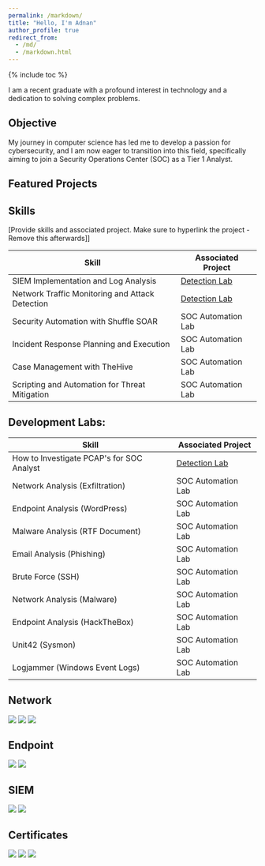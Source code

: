 ```yaml
---
permalink: /markdown/
title: "Hello, I'm Adnan"
author_profile: true
redirect_from: 
  - /md/
  - /markdown.html
---
```


{% include toc %}

I am a recent graduate with a profound interest in technology and a dedication to solving complex problems.

## Objective

My journey in computer science has led me to develop a passion for cybersecurity, and I am now eager to transition into this field, specifically aiming to join a Security Operations Center (SOC) as a Tier 1 Analyst.

## Featured Projects

## Skills
[Provide skills and associated project. Make sure to hyperlink the project - Remove this afterwards]]

| Skill                                         | Associated Project         |
|-----------------------------------------------|----------------------------|
| SIEM Implementation and Log Analysis          | <a href="https://google.com">Detection Lab</a>|
| Network Traffic Monitoring and Attack Detection | <a href="https://google.com">Detection Lab</a>|
| Security Automation with Shuffle SOAR         | SOC Automation Lab|
| Incident Response Planning and Execution      | SOC Automation Lab|
| Case Management with TheHive                  | SOC Automation Lab|
| Scripting and Automation for Threat Mitigation | SOC Automation Lab|

## Development Labs:

|   Skill                                         | Associated Project       |
|-----------------------------------------------|----------------------------|
| How to Investigate PCAP's for SOC Analyst          | <a href="https://google.com">Detection Lab</a>| 
| Network Analysis (Exfiltration) | SOC Automation Lab
| Endpoint Analysis (WordPress)         | SOC Automation Lab
| Malware Analysis (RTF Document)      | SOC Automation Lab
| Email Analysis (Phishing)                  | SOC Automation Lab
| Brute Force (SSH) | SOC Automation Lab | 
| Network Analysis (Malware) | SOC Automation Lab
| Endpoint Analysis (HackTheBox) | SOC Automation Lab
| Unit42 (Sysmon) | SOC Automation Lab
|Logjammer (Windows Event Logs) | SOC Automation Lab

## Network

<div>
  <img src="https://img.shields.io/badge/-Wireshark-1679A7?style=for-the-badge&logo=wireshark&logoColor=white" />
  <img src="https://img.shields.io/badge/-Suricata-AA0000?style=for-the-badge&logo=suricata&logoColor=white" />
  <img src="https://img.shields.io/badge/-Zeek-FF9933?style=for-the-badge&logo=zeek&logoColor=white" />
</div>

## Endpoint

<div>
  <img src="https://img.shields.io/badge/-Microsoft_Defender_for_Endpoint-00A4EF?style=for-the-badge&logo=microsoft&logoColor=white" />
  <img src="https://img.shields.io/badge/-Velociraptor-4B275F?&style=for-the-badge&logo=velociraptor&logoColor=white" />
</div>

## SIEM

<div>
  <img src="https://img.shields.io/badge/-Microsoft_Sentinel-5C2D91?style=for-the-badge&logo=microsoft&logoColor=white" />
  <img src="https://img.shields.io/badge/-Elastic-005571?style=for-the-badge&logo=elastic&logoColor=white" />
</div>

## Certificates

<div>
  <img src="https://img.shields.io/badge/-Security%2B-E62A2A?style=for-the-badge&logo=comptia&logoColor=white" />
  <img src="https://img.shields.io/badge/-Splunk_Power_User-000000?style=for-the-badge&logo=splunk&logoColor=white" />
  <img src="https://img.shields.io/badge/-ISC2_CC-006B5E?style=for-the-badge&logo=ISC2&logoColor=white" />

</div>

